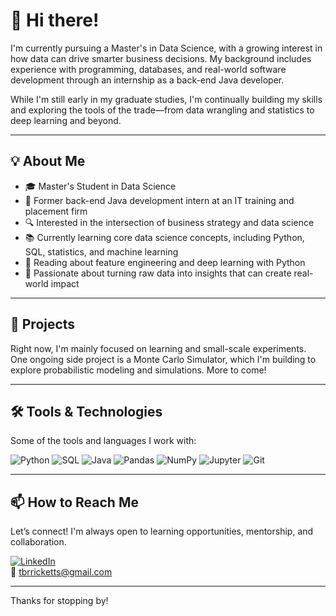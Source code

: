 # 👋 Hi there!

I'm currently pursuing a Master's in Data Science, with a growing interest in how data can drive smarter business decisions. My background includes experience with programming, databases, and real-world software development through an internship as a back-end Java developer.

While I'm still early in my graduate studies, I'm continually building my skills and exploring the tools of the trade—from data wrangling and statistics to deep learning and beyond.

---

## 💡 About Me

- 🎓 Master's Student in Data Science  
- 💼 Former back-end Java development intern at an IT training and placement firm  
- 🔍 Interested in the intersection of business strategy and data science  
- 📚 Currently learning core data science concepts, including Python, SQL, statistics, and machine learning  
- 📖 Reading about feature engineering and deep learning with Python  
- 🧠 Passionate about turning raw data into insights that can create real-world impact

---

## 🔨 Projects

Right now, I'm mainly focused on learning and small-scale experiments. One ongoing side project is a Monte Carlo Simulator, which I'm building to explore probabilistic modeling and simulations. More to come!

---

## 🛠️ Tools & Technologies

Some of the tools and languages I work with:

![Python](https://img.shields.io/badge/Python-3776AB?style=flat&logo=python&logoColor=white)
![SQL](https://img.shields.io/badge/SQL-4479A1?style=flat&logo=postgresql&logoColor=white)
![Java](https://img.shields.io/badge/Java-007396?style=flat&logo=java&logoColor=white)
![Pandas](https://img.shields.io/badge/Pandas-150458?style=flat&logo=pandas&logoColor=white)
![NumPy](https://img.shields.io/badge/Numpy-013243?style=flat&logo=numpy&logoColor=white)
![Jupyter](https://img.shields.io/badge/Jupyter-F37626?style=flat&logo=jupyter&logoColor=white)
![Git](https://img.shields.io/badge/Git-F05032?style=flat&logo=git&logoColor=white)

---

## 📫 How to Reach Me

Let’s connect! I'm always open to learning opportunities, mentorship, and collaboration.

[![LinkedIn](https://img.shields.io/badge/LinkedIn-0A66C2?style=flat&logo=linkedin&logoColor=white)](https://www.linkedin.com/in/thomas-ricketts7/)  
📧 tbrricketts@gmail.com

---

Thanks for stopping by!


<!--
**Rote-Story/Rote-Story** is a ✨ _special_ ✨ repository because its `README.md` (this file) appears on your GitHub profile.

Here are some ideas to get you started:

- 🔭 I’m currently working on ...
- 🌱 I’m currently learning ...
- 👯 I’m looking to collaborate on ...
- 🤔 I’m looking for help with ...
- 💬 Ask me about ...
- 📫 How to reach me: ...
- 😄 Pronouns: ...
- ⚡ Fun fact: ...
-->

